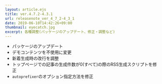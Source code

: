 ```yaml
---
layout: article.ejs
title: ver.4.7.2-4.3.1
url: releasenote_ver_4_7_2-4_3_1
date: 2019-06-10T14:42:26+09:00
thumbnail: eyecatch.jpg
excerpt: 各種調整(パッケージのアップデート、修正・調整など)
---
```


- パッケージのアップデート
- デモコンテンツを不使用に変更
- 新着生成時の改行を調整
- トップページでの記事の生成件数が0(すべて)の際のRSS生成スクリプトを修正
- `autoprefixer`のオプション指定方法を修正